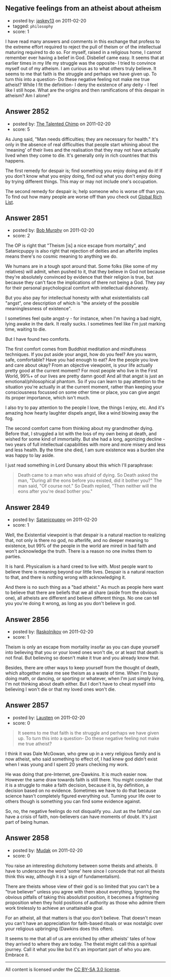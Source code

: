 ## Negative feelings from an atheist about atheism

- posted by: [jaskey13](https://stackexchange.com/users/-1/1107-jaskey13) on 2011-02-20
- tagged: `philosophy`
- score: 1

I have read many answers and comments in this exchange that profess to the extreme effort required to reject the pull of theism or of the intellectual maturing required to do so. For myself, raised in a religious home, I cannot remember ever having a belief in God. Disbelief came easy. It seems that at earlier times in my life my struggle was the opposite- I tried to convince myself out of my atheism. I am curious as to what others truly believe. It seems to me that faith is the struggle and perhaps we have given up. To turn this into a question- Do these negative feeling not make me true atheist? While I fit the definition- I deny the existence of any deity - I feel like I still hope. What are the origins and then ramifications of this despair in atheism? Am I alone?  


## Answer 2852

- posted by: [The Talented Chimp](https://stackexchange.com/users/-1/210-the-talented-chimp) on 2011-02-20
- score: 5

<p>As Jung said, "Man needs difficulties; they are necessary for health." It's only in the absence of real difficulties that people start whining about the 'meaning' of their lives and the realisation that they may not have actually lived when they come to die. It's generally only in rich countries that this happens.</p>

<p>The first remedy for despair is; find something you enjoy doing and do it! If you don't know what you enjoy doing, find out what you don't enjoy doing by trying different things. This may or may not include one's occupation.</p>

<p>The second remedy for despair is; help someone who is worse off than you. To find out how many people are worse off than you check out <a href="http://www.globalrichlist.com/" rel="nofollow">Global Rich List</a>.</p>



## Answer 2851

- posted by: [Bob Murphy](https://stackexchange.com/users/-1/674-bob-murphy) on 2011-02-20
- score: 2

The OP is right that "Theism [is] a nice escape from mortality", and Satanicpuppy is also right that rejection of deities and an afterlife implies means there's no cosmic meaning to anything we do.

We humans are in a tough spot around that. Some folks (like some of my relatives) will admit, when pushed to it, that they believe in God not because they're absolutely convinced by evidence that their religion is true, but because they can't face the implications of there not being a God. They pay for their personal psychological comfort with intellectual dishonesty.

But you also pay for intellectual honesty with what existentialists call "angst", one description of which is "the anxiety of the possible meaninglessness of existence".

I sometimes feel quite angst-y - for instance, when I'm having a bad night, lying awake in the dark. It really sucks. I sometimes feel like I'm just marking time, waiting to die.

But I have found two comforts.

The first comfort comes from Buddhist meditation and mindfulness techniques. If you put aside your angst, how do you feel? Are you warm, safe, comfortable? Have you had enough to eat? Are the people you love and care about okay? From an objective viewpoint, is your life actually pretty good at the current moment? For most people who live in the First World, 99%+ of our lives are pretty damn good! And all that angst is just an emotional/philosophical phantom. So if you can learn to pay attention to the situation you're actually in at the current moment, rather than keeping your consciousness focussed on some other time or place, you can give angst its proper importance, which isn't much.

I also try to pay attention to the people I love, the things I enjoy, etc. And it's amazing how hearty laughter dispels angst, like a wind blowing away the fog.

The second comfort came from thinking about my grandmother dying. Before that, I struggled a lot with the loss of my own being at death, and wished for some kind of immortality. But she had a long, agonizing decline - two years of full intellectual capabilities with more and more misery and less and less health. By the time she died, I am sure existence was a burden she was happy to lay aside.

I just read something in Lord Dunsany about this which I'll paraphrase:

> Death came to a man who was afraid of dying. So Death asked the man, "During all the eons before you existed, did it bother you?" The man said, "Of course not." So Death replied, "Then neither will the eons after you're dead bother you."





## Answer 2849

- posted by: [Satanicpuppy](https://stackexchange.com/users/-1/169-satanicpuppy) on 2011-02-20
- score: 1

Well, the Existential viewpoint is that despair is a natural reaction to realizing that, not only is there no god, no afterlife, and no deeper meaning to existence, but 99% of the people in the world are mired in bad faith and won't acknowledge the truth. There is a reason no one invites them to parties.

It is hard. Physicalism is a hard creed to live with. Most people want to believe there is meaning beyond our little lives. Despair is a natural reaction to that, and there is nothing wrong with acknowledging it.

And there is no such thing as a "bad atheist." As much as people here want to believe that there are beliefs that we all share (aside from the obvious one), all atheists are different and believe different things. No one can tell you you're doing it wrong, as long as you don't believe in god.




## Answer 2856

- posted by: [Raskolnikov](https://stackexchange.com/users/-1/144-raskolnikov) on 2011-02-20
- score: 1

Theism is only an escape from mortality insofar as you can dupe yourself into believing that you or your loved ones won't die, or at least that death is not final. But believing so doesn't make it true and you already know that.

Besides, there are other ways to keep yourself from the thought of death, which altogether make me see theism as a waste of time. When I'm busy doing math, or dancing, or sporting or whatever, when I'm just simply living, I'm not thinking about death either. But I don't have to cheat myself into believing I won't die or that my loved ones won't die. 


## Answer 2857

- posted by: [Lausten](https://stackexchange.com/users/-1/584-lausten) on 2011-02-20
- score: 0

> It seems to me that faith is the
> struggle and perhaps we have given up.
> To turn this into a question- Do these
> negative feeling not make me true
> atheist?

I think it was Dale McGowan, who grew up in a very religious family and is now atheist, who said something to effect of, I had knew god didn't exist when I was young and I spent 20 years checking my work. 

He was doing that pre-Internet, pre-Dawkins. It is much easier now. However the same draw towards faith is still there. You might consider that it is a struggle to make a faith decision, because it is, by definition, a decision based on no evidence. Sometimes we have to do that because science hasn't completely figured everything out. Turning your life over to others though is something you can find some evidence against.

So, no, the negative feelings do not disqualify you. Just as the faithful can have a crisis of faith, non-believers can have moments of doubt. It's just part of being human.


## Answer 2858

- posted by: [Mudak](https://stackexchange.com/users/-1/205-mudak) on 2011-02-20
- score: 0

You raise an interesting dichotomy between some theists and atheists.  (I have to underscore the word 'some' here since I concede that not all theists think this way, although it is a sign of fundamentalism). 

There are theists whose view of their god is so limited that you can't be a "true believer" unless you agree with them about everything. Ignoring the obvious pitfalls of taking this absolutist position, it becomes a frightening proposition when they hold positions of authority as those who admire them work tirelessly to achieve an unattainable goal. 

For an atheist, all that matters is that you don't believe.  That doesn't mean you can't have an appreciation for faith-based rituals or wax nostalgic over your religious upbringing (Dawkins does this often). 

It seems to me that all of us are enriched by other atheists' tales of how they arrived to where they are today. The theist might call this a spiritual journey.  Call it what you like but it's an important part of who you are.  Embrace it. 




---

All content is licensed under the [CC BY-SA 3.0 license](https://creativecommons.org/licenses/by-sa/3.0/).
